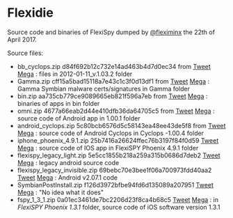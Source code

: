 # Flexidie

Source code and binaries of FlexiSpy dumped by [@fleximinx](https://twitter.com/fleximinx) the 22th of April 2017.

Source files:
* bb_cyclops.zip d84f692b12c732e14ad463b4d7d0ec34 from [Tweet](https://twitter.com/fleximinx/status/855775859302596611) [Mega](https://mega.nz/#!wyY3wSTA!j-ZbjdUNPYjakjDzO2Pu7lKch93UNjaM8WCcPXGZlDk) : files in 2012-01-11_v.1.03.2 folder
* Gamma.zip cff15a5bad15118a7e43c1c3f0d13df1 from [Tweet](https://twitter.com/fleximinx/status/855760808621596672) [Mega](https://mega.nz/#!ligWVJjK!Duh3Y1LthmZuW8LdPz26Fs7IIMtRiKYi83uI0Mf3kZA) : Gamma Symbian malware certs/signatures in Gamma folder
* bin.zip aa735cb779ce9089665eb821f596a7eb from [Tweet](https://twitter.com/fleximinx/status/855807158344175616) [Mega](https://mega.nz/#!hmRwCJwT!aKoKEvF29z3j4uGaSxZuBkqfdeY5ARVa-ghuYmMRhkU) : binaries of apps in bin folder
* omni.zip 4677a66eab2d44e410dfb36da64705c5 from [Tweet](https://twitter.com/fleximinx/status/855829571849113603) [Mega](https://mega.nz/#!AmZEjbrb!nehl_WgZAkkh9fuh_RSV8-KncLxW70eP83tEWsnq2EE) : source code of Android app in 1.00.1 folder
* android_cyclops.zip 5c80bcb6576d5c58143ea48ee43de5f8 from [Tweet](https://twitter.com/fleximinx/status/856104809799327744) [Mega](https://mega.nz/#!k3h2Wa7a!RJvWZwCKR-XCfNENV78ER0NjY33ZaxIYDQyh9je2PBI) : source code of Android Cyclops in Cyclops -1.00.4 folder
* iphone_phoenix_4.9.1.zip 25b7416a26624ffec76b3197f84f0d59 [Tweet](https://twitter.com/fleximinx/status/856214396607004672) [Mega](https://mega.nz/#!FvxSiRjB!tJhBBiHG4DRomEp-qTjNMeIdeboWtsmlJcDbzxOgIoQ) : source code of IOS app in FlexiSPY Phoenix 4.9.1 folder
* flexispy_legacy_light.zip 5e5cc1855b218a259a315b0686d7deb2 [Tweet](https://twitter.com/dontfeelsecure/status/857665347645825024) [Mega](https://mega.nz/#!t74kRJBJ!idYsZuBfdNCgnnmbRO3uNXuJB3fiYm3BONvSy0r71T0) : legacy android source code
* flexispy_legacy_invisible.zip 69bebc70e3bee1f06a700973fdd40aa2 [Tweet](https://twitter.com/dontfeelsecure/status/857496171836846080) [Mega](https://mega.nz/#!ArxiUZwZ!QCq8Cc0DhxNRK2KK7LSuNcnpWdN4d6B9OCcNrSCSBIE) : Android v2.07.1 code
* SymbianPostInstall.zip f126d3972bfbe94fd6d135089a207951 [Tweet](https://twitter.com/fleximinx/status/857290769866137600) [Mega](https://mega.nz/#!9v5hVaLS!5VmZD_fc6bTENWBYPyjyG1IE4YmHD_kLmG0RmPaj1MA) : "No idea what it does"
* fspy_1_3_1.zip 0a01ec3461de7bc2206d23f8ca4b68c5 [Tweet](https://twitter.com/fleximinx/status/857286825836240896) [Mega](https://mega.nz/#!xu4HAZgA!I6TEbHlvteLA_YUEdaKP67wlBz5sOWn0iYXDBBFXUAc) : in _FlexiSPY Phoenix 1.3.1_ folder, source code of iOS software version 1.3.1
